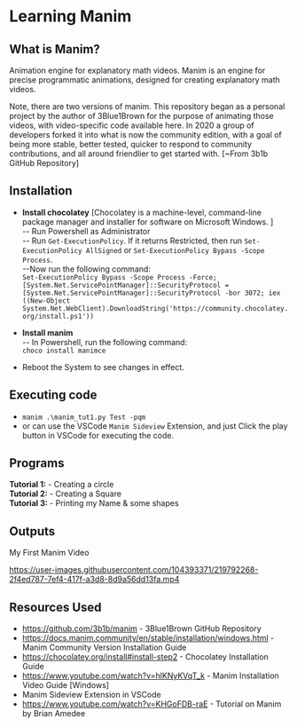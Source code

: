# Learning Manim

## What is Manim?
Animation engine for explanatory math videos. Manim is an engine for precise programmatic animations, designed for creating explanatory math videos.

Note, there are two versions of manim. This repository began as a personal project by the author of 3Blue1Brown for the purpose of animating those videos, with video-specific code available here. In 2020 a group of developers forked it into what is now the community edition, with a goal of being more stable, better tested, quicker to respond to community contributions, and all around friendlier to get started with. [~From 3b1b GitHub Repository]


## Installation
- **Install chocolatey** [Chocolatey is a machine-level, command-line package manager and installer for software on Microsoft Windows. ] <br>
-- Run Powershell as Administrator <br>
-- Run ```Get-ExecutionPolicy```. If it returns Restricted, then run ```Set-ExecutionPolicy AllSigned``` or ```Set-ExecutionPolicy Bypass -Scope Process```.  <br>
--Now run the following command: <br>
 ```Set-ExecutionPolicy Bypass -Scope Process -Force; [System.Net.ServicePointManager]::SecurityProtocol = [System.Net.ServicePointManager]::SecurityProtocol -bor 3072; iex ((New-Object System.Net.WebClient).DownloadString('https://community.chocolatey.org/install.ps1'))```

- **Install manim** <br>
-- In Powershell, run the following command: <br>
```choco install manimce```

- Reboot the System to see changes in effect.

## Executing code
- ```manim .\manim_tut1.py Test -pqm```
- or can use the VSCode ```Manim Sideview``` Extension, and just Click the play button in VSCode for executing the code.

## Programs
**Tutorial 1:** - Creating a circle <br>
**Tutorial 2:** - Creating a Square <br>
**Tutorial 3:** - Printing my Name & some shapes <br>

## Outputs
My First Manim Video <br>

https://user-images.githubusercontent.com/104393371/219792268-2f4ed787-7ef4-417f-a3d8-8d9a56dd13fa.mp4



## Resources Used
- https://github.com/3b1b/manim - 3Blue1Brown GitHub Repository
- https://docs.manim.community/en/stable/installation/windows.html - Manim Community Version Installation Guide
- https://chocolatey.org/install#install-step2 - Chocolatey Installation Guide
- https://www.youtube.com/watch?v=hlKNyKVqT_k - Manim Installation Video Guide [Windows]
- Manim Sideview Extension in VSCode
- https://www.youtube.com/watch?v=KHGoFDB-raE - Tutorial on Manim by Brian Amedee
